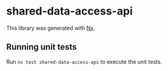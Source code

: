 # shared-data-access-api

This library was generated with [Nx](https://nx.dev).

## Running unit tests

Run `nx test shared-data-access-api` to execute the unit tests.
